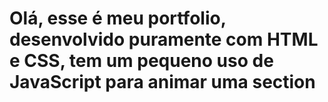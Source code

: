 # Olá, esse é meu portfolio, desenvolvido puramente com HTML e CSS, tem um pequeno uso de JavaScript para animar uma section
